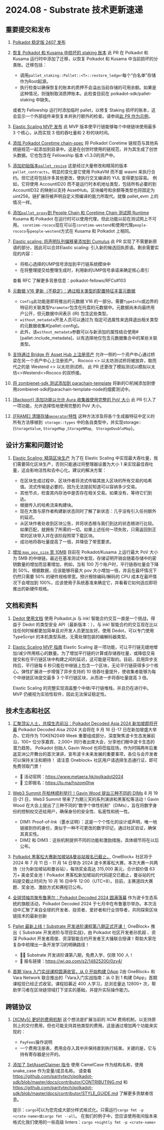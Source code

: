 # 2024.08 - Substrate 技术更新速递

## 重要提交和发布
1. [Polkadot 稳定版 2407 发布](https://github.com/paritytech/polkadot-sdk/releases/tag/polkadot-stable2407)

2. [恢复 Polkadot 和 Kusama 中损坏的 staking 账本](https://github.com/polkadot-fellows/runtimes/pull/447)
    此 PR 在 Polkadot 和 Kusama 运行时中添加了迁移，以恢复 Polkadot 和 Kusama 中当前损坏的分类账。迁移包括：
    - 调用`pallet_staking::Pallet::<T>::restore_ledger`每个“白名单”存储作为Root起源。
    - 执行检查以确保恢复的账本的质押不会溢出当前存储的可用余额。如果是这种情况，则强制取消质押账本。此检查目前在 polkadot-sdk/pallet-staking 中缺失。

    或者为 Fellowship 运行时添加临时 pallet，以修复 Staking 损坏的账本，这会显示一个外部组件来恢复本并执行额外的检查。请参阅[此 PR 作为示例](https://github.com/gpestana/fellowship-runtimes/pull/2)。
    
3. [Elastic Sc​​aling MVP 发布](https://forum.polkadot.network/t/elastic-scaling-mvp-launched/9392)
    此 MVP 版本使平行链能够每个中继链块使用最多 3 个核心，从而实现 3 倍的吞吐量和 2 秒的块时间。

4. [添加 Polkadot Coretime chain-spec](https://github.com/paritytech/polkadot-sdk/pull/5436)
    将 Polkadot Coretime 链规范与其他系统链规范一起添加到目录中。这是在创世时使用的链规范，并为其生成了创世头数据。它也包含在 Fellowship 版本 v1.3.0的资产中。

5. [添加初始版本`pallet_revive`](https://github.com/paritytech/polkadot-sdk/pull/5293)
    这是经过大量修改和精简的版本`pallet_contracts`，明显的变化是它使用 PolkaVM 而不是 wasmi 来执行合约。但它还将包括许多其他更改，使执行交叉编译的 YUL 变得更加容易。
    例如，它将使用 AccountID20 而不是运行时本机地址类型，包括所有必要的到 AccountID32 的映射以支持 AssetHub。区块编号和余额等类型也将固定为 uint256。链扩展将被声明自定义预编译的能力所取代。就像 pallet_evm 上的情况一样。

6. [添加`pallet_proxy`到 People Chain 和 Coretime Chain 测试网 Runtime](https://github.com/paritytech/polkadot-sdk/pull/5509)
    Kusama 和 Polkadot 在运行时可以使用代理，但此功能以前在测试网上不可用。
    `coretime-rococo`现在可以在`coretime-westend`和使用代理`people-rococo`与`people-westend`方式在 Kusama 和 Polkadot 上相同。

7. [Elastic scaling: 将声明队列偏移量添加到 Cumulus](https://github.com/paritytech/polkadot-sdk/pull/5372)
    此 PR 实现了不需要新原语的部分，因此可以合并Elastic scaling: 引入新的候选回执原语。剩余需要实现的内容：
    - 将核心选择的UMP信号添加到平行链系统模块中
    - 在将整理提交给整理生成时，利用新的UMP信号承诺来确定核心索引

    查看 RFC 了解更多背景信息：polkadot-fellows/RFCs#103

8. [元数据 V16 更新（不稳定）：通过相关类型的配置特征丰富元数据](https://github.com/paritytech/polkadot-sdk/pull/5274)
    - `Config`此功能是即将推出的元数据 V16 的一部分。需要`TypeInfo`或边界的特征的关联类型`Parameter`包含在托盘的元数据中。元数据尚未向最终用户公开，但元数据中间表示 (IR) 包含这些类型。
    - `without_metadata`开发人员可以通过为 指定可选属性来选择退出相关类型的元数据收集#[pallet::config]。
    - 此外，该`without_metadata`参数可以与新添加的属性结合使用#[pallet::include_metadata]，以有选择地仅包含元数据集合中的某些关联类型。

9. [支持通过 Bridge 在 Asset Hub 上注册资产](https://github.com/paritytech/polkadot-sdk/pull/5435)
    允许一侧的一个资产中心通过桥梁在另一个资产中心上注册资产。
    Rococo <> 以太坊测试桥将被放弃，取而代之的是 Westend <> 以太坊测试桥。
    此 PR 还更改了模拟测试以模拟以太坊<>Westend<>Rococo 的双桥接。

10. [将 zombienet-sdk 测试添加到 parachain-template](https://github.com/paritytech/polkadot-sdk/pull/5342)
    将新的CI机械添加到使用zombienet-sdk的parachain-template-node的烟雾测试中。

11. [[Backport] 添加功能以允许 Aura 收集器使用完整的 PoV 大小](https://github.com/paritytech/polkadot-sdk/pull/5507)
    此 PR 引入了一项功能，允许选择性地使用完整的 PoV 大小。

12. [[FRAME] 清理存储`generator`特性](https://github.com/paritytech/polkadot-sdk/pull/5408)
    这种方法涉及将各个生成器特征中定义的所有方法移植到` storage::types` 中的各自类型中，并实现storage::{`StorageValue`, `StorageMap` ,`StorageNMap`, ` StorageDoubleMap`}。

## 设计方案和问题讨论
1. [Elastic Scaling: 精简区块生产](https://github.com/paritytech/polkadot-sdk/issues/5190)
    为了在 Elastic Scaling 中实现最大吞吐量，我们需要简化区块生产，否则只能通过将整理器设置为大小 1 来实现最佳吞吐量，这会影响活性和去中心化。建议的解决方案：
    - 在区块生成过程中，区块作者将流式传输其放入区块的所有交易的哈希值。流式传输是必要的，因为无法提前知道可以容纳多少交易。
    - 其他节点，检查其内存池中是否存在相关交易。如果没有，等待它们到达。
    - 根据传入的哈希流来构建块。
    - 现在大致与原作者构建新状态同时了解了新状态：几乎没有引入任何额外的延迟。
    - 从区块作者处收到区块公告，并将状态根与我们到达的状态根进行比较。如果匹配，就拥有了所需的一切。如果上述任何一项失败，只需返回到正常的区块导入并在该阶段照常下载区块。
    - 成功地将吞吐量提高了一倍，并降低了带宽要求。

2. [增加 `max_pov_size` 至 10MB](https://github.com/paritytech/polkadot-sdk/issues/5334)
    目前在 Polkadot/Kusama 上运行最大 PoV 大小为 5MB 的中继链。最近在基准测试中发现，存储证明开销会随着存储中的密钥数量的增加而显著增加，例如，当有 100 万个账户时，平行链吞吐量会下降到 50%。根据数据，应该能够将最大 pov 大小增加一倍，并且在最坏情况下仍然只需要 50% 的硬件规格带宽。预计擦除编码/解码的 CPU 成本在最坏情况下会增加到 100%，应该使用子系统基准来确定它，并看看它如何适应即将推出的新硬件规格。    

## 文档和资料
1. [Dedot 使用文档](https://github.com/dedotdev/dedot)
    使用 Polkadot.js 与 ink! 智能合约交互一直是一个挑战，得益于 Dedot 的类型安全 API（最新版本：），与 ink! 智能合约的交互现在比以往任何时候都更加简单且对开发人员更加友好。使用 Dedot，可以专门使用 TypeScript 的本机类型系统，无需处理包装的编解码器类型。

2. [Elastic Scaling MVP 指南](https://paritytech.github.io/polkadot-sdk/master/polkadot_sdk_docs/guides/enable_elastic_scaling_mvp/index.html) 
    Elastic Scaling 是一项功能，可让平行链无缝地增加/减少所用核心的数量。为了增加平行链的计算或存储吞吐量，或降低交易提交和在平行链区块中构建之间的延迟，这可能是可取的。目前，启用异步支持后，平行链每 6 秒只能在中继链上包含一个区块，无论平行链获得多少个核心。弹性扩展进一步增强了异步支持的 10 倍吞吐量提升，使收集者能够为每个中继链区块提交最多 3 个平行链区块，从而进一步将吞吐量提高 3 倍。
    
    Elastic Scaling 的完整实现涵盖整个中继/平行链堆栈，并且仍在进行中。MVP 仍被视为实验性软件，因此无法保证稳定性。

## 技术生态和社区
1. [汇聚顶尖人士，共探生态前沿：Polkadot Decoded Asia 2024 新加坡即将开幕](https://mp.weixin.qq.com/s/ibqqJfTopxvI-O-GW1U_cw)
    Polkadot Decoded Aisa 2024 大会将在 9 月 16 日-17 日在新加坡盛大举办，它将作为 TOKEN2049 Week 重要组成部分，深度聚焦波卡生态发展前沿，100+ 位分享嘉宾、2,000+ 同行者出席大会，分享他们眼中波卡生态的潜力趋势。
    Polkadot 创始人 Gavin Wood 也将莅临现场，作为时隔两年后重返亚洲公开舞台的首次演讲，宣布波卡未来发展的重要事项，各位与会开发者可以保持关注和期待！
    请注意 Oneblock+ 社区用户请选择生态通行证，即可免费领取门票！
    
    - 🔘 活动官网：https://www.metaera.hk/polkadot2024
    - 🔗 立即报名：https://lu.ma/hszom0hw

2. [Web3 Summit 在柏林顺利举行！Gavin Wood 提出三种不同的 DIMs](https://mp.weixin.qq.com/s/_-GhwB9hMuuEiab73bJHQA)
    8 月 19 日-21 日，Web3 Summit 带来了为期三天的系列演讲和黑客松等活动！Gavin Wood 在大会上提出了三种不同的“数字个体性机制”（DIMs），旨在将数字身份的控制权交还给用户，确保身份的安全性、私密性和统一性。

    - DIM1: Proof-of-Ink（墨水证明）：这是一个个性化的设计或声明，唯一地链接到你的身份，类似于一种不可更改的数字印记，通过社区验证，确保其真实性。
    - DIM2 和 DIM3：这些机制提供不同的功能和激励措施，具体细节将在以后公布。

3. [Polkadot 黑客松大赛新加坡站&曼谷站报名已截止，](https://mp.weixin.qq.com/s/pcbUaL6YGoeUMDpQIgibKg)
    OneBlock+ 社区将于 2024 年 7 月 11 日 - 11 月 14 日举办 2024 波卡黑客松大赛，本次大赛一共两场（分为新加坡站和曼谷站），每场奖金高达 315,000 美元，合计超价值 63 万+ 美金奖金池！Polkadot 黑客松新加坡站的代码提交已截止，曼谷站的代码提交截止时间为 10 月 16 日中午 12:00（UTC+8）。目前，主赛道四大赛题、奖金池、激励方式和赛程已公布。

4. [全球领袖共聚布鲁塞尔：Polkadot Decoded 2024 圆满落幕](https://mp.weixin.qq.com/s/gvqv970jZudae02WdHTtvA)
    作为波卡生态系统的旗舰活动，Polkadot Decoded 2024 于七月中在布鲁塞尔举办。本次活动中汇聚了来自全球的开发者、投资者、爱好者和行业领导者，共同探索区块链技术的最新创新

5. [Pallet 最新上线！Substrate 开发进阶课程第八期正式开课！](https://x.com/polkadot/status/1828764625191530873?s=46)
    OneBlock+ 推出《 Substrate 开发进阶与项目实战》，由 Polkadot 社区开发者孙凯超 、资深 Polkadot 开发者周俊、资深智能合约开发者王大锤联合授课！帮助大家在复杂中梳理出一条开发学习的明确路径！
    - 🚀🚀 Substrate 开发进阶课第八期，免费入学，仅限 100 人！
    - 🔗 报名链接：https://wj.qq.com/s2/14825200/0zv4/

6. [首期 Vara 入门实战课程圆满收官，从 0 开始构建 DApp](https://mp.weixin.qq.com/s/0pZj96EV8KJPNfOlBwtluA)
    2由 OneBlock+ 和 Vara Network 联合推出的「Vara入门实战指南：从 0 到 1 构建 DApp」首期课程现已经正式收官。课程招募近 400 人学习，总浏览量达 12800+ 次，帮助学习者在区块链领域打下坚实的基础，并提升实际操作能力。

## 跨链协议
1. [[XCMv5] 更好的费用机制](https://github.com/paritytech/polkadot-sdk/pull/5420)
    这个想法是扩展当前的 XCM 费用机制，以支持原则上的交付费用，但也可能支持其他类型的费用。这是通过增加两个功能来实现的：
    - `PayFees`操作说明
    - 一个费用注册表，费用会存入其中并保持直到执行结束。关键的是，它与持有寄存器是分开的。

2. [添加了 SetAssetClaimer 指令](https://github.com/paritytech/polkadot-sdk/pull/5416)
    使用 CamelCase 作为结构名称，使用 snake_case 作为变量/成员名称。
    请查看 https://github.com/paritytech/polkadot-sdk/blob/master/docs/contributor/CONTRIBUTING.md
    和 https://github.com/paritytech/polkadot-sdk/blob/master/docs/contributor/STYLE_GUIDE.md 了解更多贡献者信息。
    
    提示：`cargo`可以为您完成大部分样式格式化。只需运行`cargo fmt -p <crate-name>或cargo fmt --all`。
    在我们的例子中，您应该使用夜间版本来格式化我们使用的一些高级 linters：`cargo +nightly fmt -p <crate-name>`